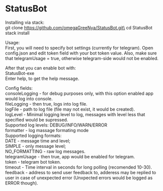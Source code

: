 # StatusBot

Installing via stack:\
git clone https://github.com/omegaGreeNya/StatusBot.git\
cd StatusBot\
stack install


Usage:\
First, you will need to specify bot settings (currently for telegram). Open config.json and edit token field with your bot token value. Also, make sure that telegramUsage = true, otherwise telegram-side would not be enabled.


After that you can enable bot with:\
  StatusBot-exe\
Enter help, to get the help message.


Config fields:\
consoleLogging - for debug purposes only, with this option enabled app would log into console.\
fileLogging - then true, logs into log file.\
logFile - path to log file (file may not exist, it would be created).\
logLevel - Minimal logging level to log, messages with level less that specified would be supressed.\
  Supported log levels:  DEBUG/INFO/WARN/ERROR\
formatter - log massage formating mode\
  Supported logging formats:\
    DATE - message time and level;\
    SIMPLE - only message level;\
    NO_FORMATTING - raw log messages.\
telegramUsage - then true, app would be enabled for telegram.\
  token - telegram bot token.\
  timeout - Time interval in seconds for long polling (recomended 10-30).\
feedback - address to send user feedback to, adderess may be replied to user in case of unexpected error (Unxpected errors would be logged as ERROR though).

